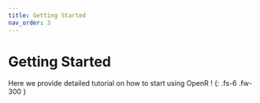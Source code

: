 ```yaml
---
title: Getting Started
nav_order: 3
---
```


# Getting Started

Here we provide detailed tutorial on how to start using OpenR !
{: .fs-6 .fw-300 }
